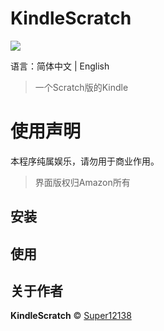 # KindleScratch
![](https://img.shields.io/badge/release-dev-red)

语言：简体中文 | English
> 一个Scratch版的Kindle
# 使用声明
本程序纯属娱乐，请勿用于商业作用。
> 界面版权归Amazon所有
## 安装
## 使用
## 关于作者
**KindleScratch** © [Super12138](https://github.com/Super12138)
